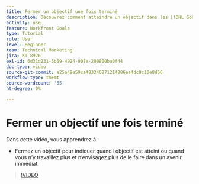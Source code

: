 ```yaml
---
title: Fermer un objectif une fois terminé
description: Découvrez comment atteindre un objectif dans les [!DNL Goals].
activity: use
feature: Workfront Goals
type: Tutorial
role: User
level: Beginner
team: Technical Marketing
jira: KT-8926
exl-id: 6d31d231-5b59-4924-907e-200800ba0f44
doc-type: video
source-git-commit: a25a49e59ca483246271214886ea4dc9c10e8d66
workflow-type: tm+mt
source-wordcount: '55'
ht-degree: 0%

---
```


# Fermer un objectif une fois terminé

Dans cette vidéo, vous apprendrez à :

* Fermez un objectif pour indiquer quand l’objectif est atteint ou quand vous n’y travaillez plus et n’envisagez plus de le faire dans un avenir immédiat.

>[!VIDEO](https://video.tv.adobe.com/v/335198/?quality=12&learn=on)
